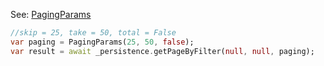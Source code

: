 
See: [PagingParams](../../../toolkit_api/dart/commons/data/paging_params/)

```dart
//skip = 25, take = 50, total = False
var paging = PagingParams(25, 50, false);
var result = await _persistence.getPageByFilter(null, null, paging);

```

